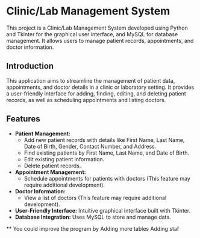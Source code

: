 # Clinic/Lab Management System

This project is a Clinic/Lab Management System developed using Python and Tkinter for the graphical user interface, and MySQL for database management. It allows users to manage patient records, appointments, and doctor information.

## Introduction

This application aims to streamline the management of patient data, appointments, and doctor details in a clinic or laboratory setting.  It provides a user-friendly interface for adding, finding, editing, and deleting patient records, as well as scheduling appointments and listing doctors.

## Features

- **Patient Management:**
    - Add new patient records with details like First Name, Last Name, Date of Birth, Gender, Contact Number, and Address.
    - Find existing patients by First Name, Last Name, and Date of Birth.
    - Edit existing patient information.
    - Delete patient records.
- **Appointment Management:**
    - Schedule appointments for patients with doctors (This feature may require additional development).
- **Doctor Information:**
    - View a list of doctors (This feature may require additional development).
- **User-Friendly Interface:**  Intuitive graphical interface built with Tkinter.
- **Database Integration:**  Uses MySQL to store and manage data.

** You could improve the program by
Adding more tables
Adding staf 
